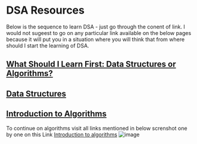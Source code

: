 # DSA Resources
Below is the sequence to learn DSA - just go through the conent of link. I would not sugeest to go on any particular link available on the below pages because it will put 
you in a situation where you will think that from where should I start the learning of DSA.
## [What Should I Learn First: Data Structures or Algorithms?](https://www.geeksforgeeks.org/what-should-i-learn-first-data-structures-or-algorithms/)
## [Data Structures](https://www.geeksforgeeks.org/data-structures/?ref=shm)
## [Introduction to Algorithms](https://www.geeksforgeeks.org/introduction-to-algorithms/?ref=roadmap)
To continue on algorithms visit all links mentioned in below screnshot one by one on this Link
[Introduction to algorithms](https://www.geeksforgeeks.org/fundamentals-of-algorithms/#introduction-to-algorithms)
![image](https://github.com/bhanu00/dsa/assets/24689682/c689942f-2d5e-440d-ab58-e9a879db6a57)

